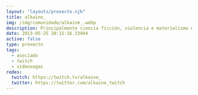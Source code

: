 ```yaml
---
layout: "layouts/proxecto.njk"
title: alkaine_
img: /img/comunidade/alkaine_.webp
description: Principalmente ciencia ficción, violencia e materialismo dialéctico.
date: 2013-05-25 20:15:16.33944
active: false
type: proxecto
tags:
  - asociado
  - twitch
  - videoxogos
redes:
  twitch: https://twitch.tv/alkaine_
  twitter: https://twitter.com/alkaine_twitch
---
```

